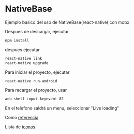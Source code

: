 # NativeBase
Ejemplo basico del uso de NativeBase(react-native) con mobx


Despues de descargar, ejecutar
```sh
npm install
```
despues ejecutar
```sh
react-native link
react-native upgrade
```


Para iniciar el proyecto, ejecutar 
```sh
react-native run-android
```

Para recargar el proyecto, usar
```sh
adb shell input keyevent 82
```
En el telefono saldrá un menu, seleccionar "Live loading"

Como [referencia](http://technoetics.in/simple-login-system-using-reactnativefirebase-nativebase/)

Lista de [iconos](https://oblador.github.io/react-native-vector-icons/)
